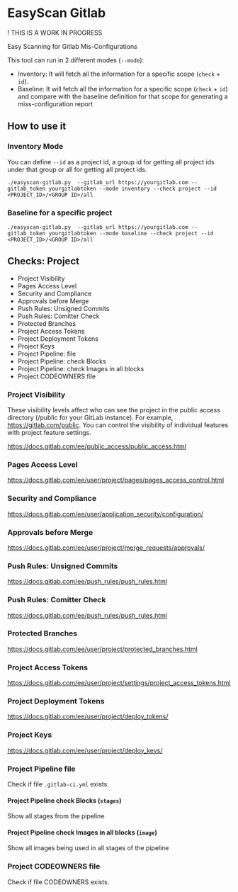 # EasyScan Gitlab

! THIS IS A WORK IN PROGRESS

Easy Scanning for Gitlab Mis-Configurations

This tool can run in 2 different modes (`--mode`):

- Inventory: It will fetch all the information for a specific scope (`check` + `id`).
- Baseline: It will fetch all the information for a specific scope (`check` + `id`) and compare with the baseline definition for that scope for generating a miss-configuration report

## How to use it

### Inventory Mode

You can define `--id` as a project id, a group id for getting all project ids under that group or all for getting all project ids.

`./easyscan-gitlab.py  --gitlab_url https://yourgitlab.com --gitlab_token yourgitlabtoken --mode inventory --check project --id <PROJECT_ID>/<GROUP ID>/all`

### Baseline for a specific project

`./easyscan-gitlab.py  --gitlab_url https://yourgitlab.com --gitlab_token yourgitlabtoken --mode baseline --check project --id <PROJECT_ID>/<GROUP ID>/all`

## Checks: Project

- Project Visibility
- Pages Access Level
- Security and Compliance
- Approvals before Merge
- Push Rules: Unsigned Commits
- Push Rules: Comitter Check
- Protected Branches
- Project Access Tokens
- Project Deployment Tokens
- Project Keys
- Project Pipeline: file
- Project Pipeline: check Blocks
- Project Pipeline: check Images in all blocks
- Project CODEOWNERS file


### Project Visibility

These visibility levels affect who can see the project in the public access directory (/public for your GitLab instance). For example, https://gitlab.com/public. You can control the visibility of individual features with project feature settings.

https://docs.gitlab.com/ee/public_access/public_access.html


### Pages Access Level

https://docs.gitlab.com/ee/user/project/pages/pages_access_control.html

### Security and Compliance

https://docs.gitlab.com/ee/user/application_security/configuration/

### Approvals before Merge

https://docs.gitlab.com/ee/user/project/merge_requests/approvals/

### Push Rules: Unsigned Commits

https://docs.gitlab.com/ee/push_rules/push_rules.html

### Push Rules: Comitter Check

https://docs.gitlab.com/ee/push_rules/push_rules.html

### Protected Branches

https://docs.gitlab.com/ee/user/project/protected_branches.html

### Project Access Tokens

https://docs.gitlab.com/ee/user/project/settings/project_access_tokens.html

### Project Deployment Tokens

https://docs.gitlab.com/ee/user/project/deploy_tokens/

### Project Keys

https://docs.gitlab.com/ee/user/project/deploy_keys/

### Project Pipeline file

Check if file `.gitlab-ci.yml` exists.

#### Project Pipeline check Blocks (`stages`)

Show all stages from the pipeline

#### Project Pipeline check Images in all blocks (`image`)

Show all images being used in all stages of the pipeline

### Project CODEOWNERS file

Check if file CODEOWNERS exists.
